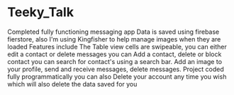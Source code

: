 # Teeky_Talk
Completed fully functioning messaging app
Data is saved using firebase fierstore, also I'm using Kingfisher to help manage images when they are loaded
Features include
The Table view cells are swipeable, you can either edit a contact or delete messages you can 
Add a contact, delete or block contact you can search for contact's using a search bar. 
Add an image to your profile, send and receive messages, delete messages. Project coded fully programmatically you can also Delete your account any time you wish which will also delete the data saved for you
